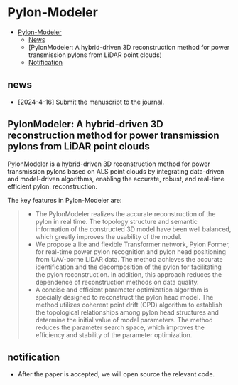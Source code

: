 # Pylon-Modeler
- [Pylon-Modeler](#Pylon-Modeler)
  - [News](#news)
  - [PylonModeler: A hybrid-driven 3D reconstruction method for power transmission pylons from LiDAR point clouds)
  - [Notification](#notification)
## news
* [2024-4-16] Submit the manuscript to the journal.

## PylonModeler: A hybrid-driven 3D reconstruction method for power transmission pylons from LiDAR point clouds
PylonModeler is a hybrid-driven 3D reconstruction method for power transmission pylons based on ALS point clouds by integrating data-driven and model-driven algorithms, enabling the accurate, robust, and real-time efficient pylon. reconstruction. 

The key features in Pylon-Modeler are:
> * The PylonModeler realizes the accurate reconstruction of the pylon in real time. The topology structure and semantic information of the constructed 3D model have been well balanced, which greatly improves the usability of the model.
> * We propose a lite and flexible Transformer network, Pylon Former, for real-time power pylon recognition and pylon head positioning from UAV-borne LiDAR data. The method achieves the accurate identification and the decomposition of the pylon for facilitating the pylon reconstruction. In addition, this approach reduces the dependence of reconstruction methods on data quality.
> * A concise and efficient parameter optimization algorithm is specially designed to reconstruct the pylon head model. The method utilizes coherent point drift (CPD) algorithm to establish the topological relationships among pylon head structures and determine the initial value of model parameters. The method reduces the parameter search space, which improves the efficiency and stability of the parameter optimization.

## notification
* After the paper is accepted, we will open source the relevant code.
